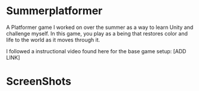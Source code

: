 # Summerplatformer
A Platformer game I worked on over the summer as a way to learn Unity and challenge myself.
In this game, you play as a being that restores color and life to the world as it moves through it.

I followed a instructional video found here for the base game setup: [ADD LINK]

# ScreenShots
